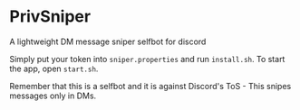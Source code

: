 # PrivSniper
A lightweight DM message sniper selfbot for discord

Simply put your token into `sniper.properties` and run `install.sh`. To start the app, open `start.sh`.

Remember that this is a selfbot and it is against Discord's ToS - This snipes messages only in DMs.
